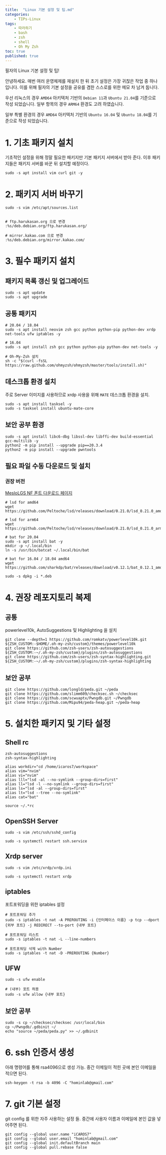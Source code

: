 ```yaml
---
title:  "Linux 기본 설정 및 팁.md"
categories:
    - TIPs-Linux
tags:
    - 따라하기
    - bash
    - zsh
    - shell
    - Oh My Zsh
toc: true
published: true
---
```

필자의 Linux 기본 설정 및 팁!

안녕하세요. 매번 여러 운영체제를 재설치 한 뒤 초기 설정은 가장 귀찮은 작업 중 하나 입니다. 이를 위해 필자의 기본 설정을 공유를 겸한 스스로를 위한 메모 차 남겨 둡니다.

우선 리눅스의 경우 `AMD64` 아키텍처 기반의 `Debian 11`과 `Ubuntu 21.04`를 기준으로 작성 되었습니다. 일부 항목의 경우 `ARM64` 환경도 고려 하였습니다.

일부 특별 환경의 경우 `AMD64` 아키텍처 기반의 `Ubuntu 16.04` 및 `Ubuntu 18.04`를 기준으로 작성 되었습니다.

# 1. 기초 패키지 설치
기초적인 설정을 위해 정말 필요한 패키지만 기본 패키지 서버에서 받아 준다. 이후 패키지들은 패키지 서버를 바꾼 뒤 설치할 예정이다.

```
sudo -s apt install vim curl git -y
```

# 2. 패키지 서버 바꾸기
```
sudo -s vim /etc/apt/sources.list


# ftp.harukasan.org 으로 변경
:%s/deb.debian.org/ftp.harukasan.org/

# mirror.kakao.com 으로 변경
:%s/deb.debian.org/mirror.kakao.com/
```

# 3. 필수 패키지 설치
## 패키지 목록 갱신 및 업그레이드
```
sudo -s apt update
sudo -s apt upgrade
```

## 공통 패키지
```
# 20.04 / 18.04
sudo -s apt install neovim zsh gcc python python-pip python-dev xrdp net-tools ufw iptables -y

# 16.04
sudo -s apt install zsh gcc python python-pip python-dev net-tools -y

# Oh-My-Zsh 설치
sh -c "$(curl -fsSL https://raw.github.com/ohmyzsh/ohmyzsh/master/tools/install.sh)"
```

## 데스크톱 환경 설치
주로 Server 이미지를 사용하므로 xrdp 사용을 위해 `MATE` 데스크톱 환경을 설치.

```
sudo -s apt install tasksel -y
sudo -s tasksel install ubuntu-mate-core
```

## 보안 공부 환경
```
sudo -s apt install libc6-dbg libssl-dev libffi-dev build-essential gcc-multilib -y
python2 -m pip install --upgrade pip==20.3.4
python2 -m pip install --upgrade pwntools
```

## 필요 파일 수동 다운로드 및 설치
### 권장 버전
[MesloLGS NF 폰트 다운로드 페이지](https://github.com/romkatv/powerlevel10k/blob/master/font.md#manual-font-installation)

```
# lsd for amd64
wget https://github.com/Peltoche/lsd/releases/download/0.21.0/lsd_0.21.0_amd64.deb

# lsd for arm64
wget https://github.com/Peltoche/lsd/releases/download/0.21.0/lsd_0.21.0_arm64.deb

# bat for 20.04
sudo -s apt install bat -y
mkdir -p ~/.local/bin
ln -s /usr/bin/batcat ~/.local/bin/bat

# bat for 16.04 / 18.04 amd64
wget https://github.com/sharkdp/bat/releases/download/v0.12.1/bat_0.12.1_amd64.deb

sudo -s dpkg -i *.deb
````

# 4. 권장 레포지토리 복제
## 공통
powerlevel10k, AutoSuggestions 및 Highlighting 을 설치
```
git clone --depth=1 https://github.com/romkatv/powerlevel10k.git ${ZSH_CUSTOM:-$HOME/.oh-my-zsh/custom}/themes/powerlevel10k
git clone https://github.com/zsh-users/zsh-autosuggestions ${ZSH_CUSTOM:-~/.oh-my-zsh/custom}/plugins/zsh-autosuggestions
git clone https://github.com/zsh-users/zsh-syntax-highlighting.git ${ZSH_CUSTOM:-~/.oh-my-zsh/custom}/plugins/zsh-syntax-highlighting
```

## 보안 공부
```
git clone https://github.com/longld/peda.git ~/peda
git clone https://github.com/slimm609/checksec.sh ~/checksec
git clone https://github.com/scwuaptx/Pwngdb.git ~/Pwngdb
git clone https://github.com/Mipu94/peda-heap.git ~/peda-heap
```

# 5. 설치한 패키지 및 기타 설정
## Shell rc
```
zsh-autosuggestions
zsh-syntax-highlighting

alias workdir="cd /home/icaros7/workspace"
alias vim="nvim"
alias vi="nvim"
alias lll="lsd -al --no-symlink --group-dirs=first"
alias ll="lsd -l --no-symlink --group-dirs=first"
alias ls="lsd -al --group-dirs=first"
alias lt="lsd --tree --no-symlink"
alias cat="bat"

source ~/.*rc
```

## OpenSSH Server
```
sudo -s vim /etc/ssh/sshd_config

sudo -s systemctl restart ssh.service
```

## Xrdp server
```
sudo -s vim /etc/xrdp/xrdp.ini

sudo -s systemctl restart xrdp
```

## iptables
포트포워딩을 위한 iptables 설정
```
# 포트포워딩 추가
sudo -s iptables -t nat -A PREROUTING -i {인터페이스 이름} -p tcp --dport {외부 포트} -j REDIRECT --to-port {내부 포트}

# 포트포워딩 리스트
sudo -s iptables -t nat -L --line-numbers

# 포트포워딩 삭제 with Number
sudo -s iptables -t nat -D -PREROUTING {Number}
```

## UFW
```
sudo -s ufw enable

# (내부) 포트 허용
sudo -s ufw allow {내부 포트}
```

## 보안 공부
```
sudo -s cp ~/checksec/checksec /usr/local/bin
cp ~/Pwngdb/.gdbinit ~/
echo "source ~/peda/peda.py" >> ~/.gdbinit
```

# 6. ssh 인증서 생성
아래 명령어를 통해 rsa4096으로 생성 가능. 중간 이메일이 적힌 곳에 본인 이메일을 적으면 된다.

```
ssh-keygen -t rsa -b 4096 -C "hominlab@gmail.com"
```

# 7. git 기본 설정
git config 를 위한 자주 사용하는 설정 들. 중간에 사용자 이름과 이메일에 본인 값을 넣어주면 된다.

```
git config --global user.name "iCAROS7"
git config --global user.email "hominlab@gmail.com"
git config --global init.defaultBranch main
git config --global pull.rebase false
```

